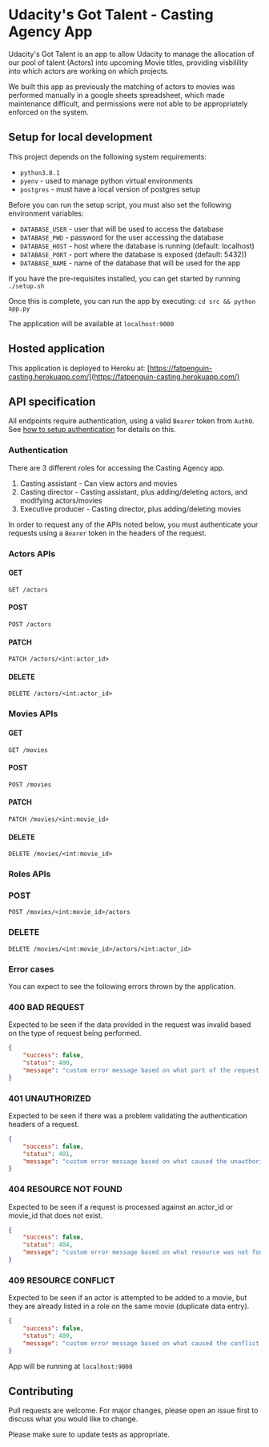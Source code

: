 # Udacity's Got Talent - Casting Agency App 

Udacity's Got Talent is an app to allow Udacity to manage the allocation of our pool of talent (Actors) into upcoming Movie titles, providing visbilility into which actors are working on which projects. 

We built this app as previously the matching of actors to movies was performed manually in a google sheets spreadsheet, which made maintenance difficult, and permissions were not able to be appropriately enforced on the system.

## Setup for local development

This project depends on the following system requirements:

* `python3.8.1`
* `pyenv` - used to manage python virtual environments
* `postgres` - must have a local version of postgres setup

Before you can run the setup script, you must also set the following environment variables:

* `DATABASE_USER` - user that will be used to access the database
* `DATABASE_PWD` - password for the user accessing the database
* `DATABASE_HOST` - host where the database is running (default: localhost)
* `DATABASE_PORT` - port where the database is exposed (default: 5432))
* `DATABASE_NAME` - name of the database that will be used for the app

If you have the pre-requisites installed, you can get started by running `./setup.sh`

Once this is complete, you can run the app by executing: `cd src && python app.py`

The application will be available at `localhost:9000`

## Hosted application

This application is deployed to Heroku at: [https://fatpenguin-casting.herokuapp.com/](https://fatpenguin-casting.herokuapp.com/)


## API specification

All endpoints require authentication, using a valid `Bearer` token from `Auth0`.
See [how to setup authentication](#how-to-setup-authentication) for details on this.

### Authentication

There are 3 different roles for accessing the Casting Agency app.
1. Casting assistant - Can view actors and movies
1. Casting director - Casting assistant, plus adding/deleting actors, and modifying actors/movies
1. Executive producer - Casting director, plus adding/deleting movies

In order to request any of the APIs noted below, you must authenticate your requests using a `Bearer` token in the headers of the request.

### Actors APIs

#### GET
`GET /actors`

#### POST
`POST /actors`

#### PATCH
`PATCH /actors/<int:actor_id>`

#### DELETE
`DELETE /actors/<int:actor_id>`


### Movies APIs

#### GET
`GET /movies`

#### POST
`POST /movies`

#### PATCH
`PATCH /movies/<int:movie_id>`

#### DELETE
`DELETE /movies/<int:movie_id>`


### Roles APIs

### POST
`POST /movies/<int:movie_id>/actors`

### DELETE
`DELETE /movies/<int:movie_id>/actors/<int:actor_id>`

### Error cases

You can expect to see the following errors thrown by the application.

### 400 BAD REQUEST

Expected to be seen if the data provided in the request was invalid based on the type of request being performed.

```json
{
    "success": false,
    "status": 400,
    "message": "custom error message based on what part of the request was unexpected"
}
```

### 401 UNAUTHORIZED

Expected to be seen if there was a problem validating the authentication headers of a request.

```json
{
    "success": false,
    "status": 401,
    "message": "custom error message based on what caused the unauthorized error to occur"
}
```

### 404 RESOURCE NOT FOUND

Expected to be seen if a request is processed against an actor_id or movie_id that does not exist.

```json
{
    "success": false,
    "status": 404,
    "message": "custom error message based on what resource was not found"
}
```

### 409 RESOURCE CONFLICT

Expected to be seen if an actor is attempted to be added to a movie, but they are already listed in a role on the same movie (duplicate data entry).

```json
{
    "success": false,
    "status": 409,
    "message": "custom error message based on what caused the conflict to occur"
}
```

App will be running at `localhost:9000`

## Contributing
Pull requests are welcome. For major changes, please open an issue first to discuss what you would like to change.

Please make sure to update tests as appropriate.